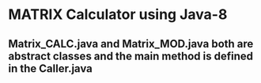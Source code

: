 # MATRIX Calculator using Java-8

## Matrix_CALC.java and Matrix_MOD.java both are abstract classes and the main method is defined in the Caller.java
